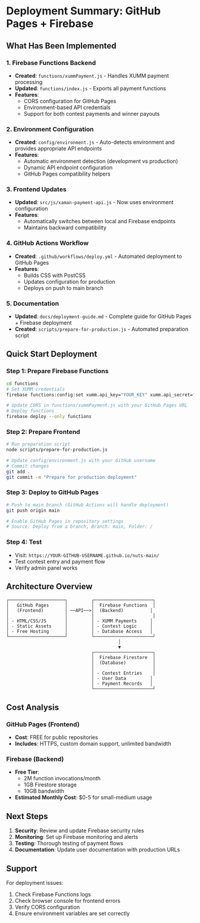 # Deployment Summary: GitHub Pages + Firebase

## What Has Been Implemented

### 1. Firebase Functions Backend
- **Created**: `functions/xummPayment.js` - Handles XUMM payment processing
- **Updated**: `functions/index.js` - Exports all payment functions
- **Features**:
  - CORS configuration for GitHub Pages
  - Environment-based API credentials
  - Support for both contest payments and winner payouts

### 2. Environment Configuration
- **Created**: `config/environment.js` - Auto-detects environment and provides appropriate API endpoints
- **Features**:
  - Automatic environment detection (development vs production)
  - Dynamic API endpoint configuration
  - GitHub Pages compatibility helpers

### 3. Frontend Updates
- **Updated**: `src/js/xaman-payment-api.js` - Now uses environment configuration
- **Features**:
  - Automatically switches between local and Firebase endpoints
  - Maintains backward compatibility

### 4. GitHub Actions Workflow
- **Created**: `.github/workflows/deploy.yml` - Automated deployment to GitHub Pages
- **Features**:
  - Builds CSS with PostCSS
  - Updates configuration for production
  - Deploys on push to main branch

### 5. Documentation
- **Updated**: `docs/deployment-guide.md` - Complete guide for GitHub Pages + Firebase deployment
- **Created**: `scripts/prepare-for-production.js` - Automated preparation script

## Quick Start Deployment

### Step 1: Prepare Firebase Functions
```bash
cd functions
# Set XUMM credentials
firebase functions:config:set xumm.api_key="YOUR_KEY" xumm.api_secret="YOUR_SECRET"

# Update CORS in functions/xummPayment.js with your GitHub Pages URL
# Deploy functions
firebase deploy --only functions
```

### Step 2: Prepare Frontend
```bash
# Run preparation script
node scripts/prepare-for-production.js

# Update config/environment.js with your GitHub username
# Commit changes
git add .
git commit -m "Prepare for production deployment"
```

### Step 3: Deploy to GitHub Pages
```bash
# Push to main branch (GitHub Actions will handle deployment)
git push origin main

# Enable GitHub Pages in repository settings
# Source: Deploy from a branch, Branch: main, Folder: /
```

### Step 4: Test
- Visit: `https://YOUR-GITHUB-USERNAME.github.io/nuts-main/`
- Test contest entry and payment flow
- Verify admin panel works

## Architecture Overview

```
┌─────────────────────┐         ┌──────────────────────┐
│   GitHub Pages      │         │  Firebase Functions  │
│   (Frontend)        │ ──API──>│  (Backend)          │
│                     │         │                      │
│ - HTML/CSS/JS       │         │ - XUMM Payments     │
│ - Static Assets     │         │ - Contest Logic     │
│ - Free Hosting      │         │ - Database Access   │
└─────────────────────┘         └──────────────────────┘
                                          │
                                          ▼
                                ┌──────────────────────┐
                                │  Firebase Firestore  │
                                │  (Database)          │
                                │                      │
                                │ - Contest Entries    │
                                │ - User Data         │
                                │ - Payment Records   │
                                └──────────────────────┘
```

## Cost Analysis

### GitHub Pages (Frontend)
- **Cost**: FREE for public repositories
- **Includes**: HTTPS, custom domain support, unlimited bandwidth

### Firebase (Backend)
- **Free Tier**:
  - 2M function invocations/month
  - 1GB Firestore storage
  - 10GB bandwidth
- **Estimated Monthly Cost**: $0-5 for small-medium usage

## Next Steps

1. **Security**: Review and update Firebase security rules
2. **Monitoring**: Set up Firebase monitoring and alerts
3. **Testing**: Thorough testing of payment flows
4. **Documentation**: Update user documentation with production URLs

## Support

For deployment issues:
1. Check Firebase Functions logs
2. Check browser console for frontend errors
3. Verify CORS configuration
4. Ensure environment variables are set correctly